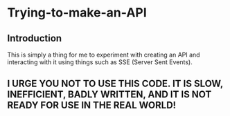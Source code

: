 # Trying-to-make-an-API
## Introduction
This is simply a thing for me to experiment with creating an API and interacting with it using things such as SSE (Server Sent Events).


## I URGE YOU NOT TO USE THIS CODE. IT IS SLOW, INEFFICIENT, BADLY WRITTEN, AND IT IS NOT READY FOR USE IN THE REAL WORLD!
